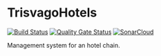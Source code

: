 # TrisvagoHotels
[![Build Status](https://api.travis-ci.com/Zpecter/TrisvagoHotels.svg?token=3cABkzMbLPcdssEKkpqE&branch=master)](TrisvagoHotels) [![Quality Gate Status](https://sonarcloud.io/api/project_badges/measure?project=Zpecter_TrisvagoHotels&metric=alert_status)](https://sonarcloud.io/dashboard?id=Zpecter_TrisvagoHotels) [![SonarCloud](https://sonarcloud.io/images/project_badges/sonarcloud-black.svg)](https://sonarcloud.io/dashboard?id=Zpecter_TrisvagoHotels)

Management system for an hotel chain.
